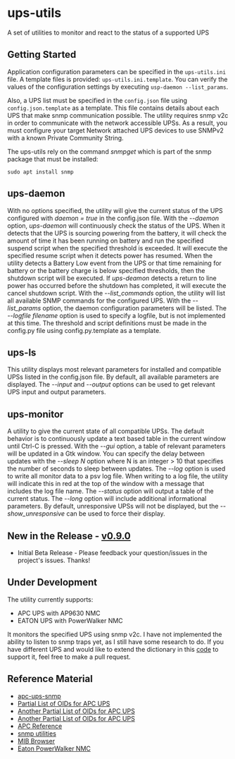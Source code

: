 # ups-utils

A set of utilities to monitor and react to the status of a supported UPS

## Getting Started

Application configuration parameters can be specified in the `ups-utils.ini` file.  A template files is 
provided: `ups-utils.ini.template`.  You can verify the values of the configuration settings by executing
`usp-daemon --list_params`.


Also, a UPS list must be specified in the `config.json` file using `config.json.template` as a template.  This file
contains details about each UPS that make snmp communication possible.  The utility requires snmp v2c in order
to communicate with the network accessible UPSs.  As a result, you must configure your target Network attached 
UPS devices to use SNMPv2 with a known Private Community String.

The ups-utils rely on the command *snmpget* which is part of the snmp package that must be installed:
```
sudo apt install snmp
```

## ups-daemon

With no options specified, the utility will give the current status of the UPS configured with *daemon = true*
in the config.json file. With the *--daemon* option, *ups-daemon* will continuously check the status of the
UPS.  When it detects that the UPS is sourcing powering from the battery, it will check the amount of time it
has been running on battery and run the specified suspend script when the specified threshold is exceeded.  It
will execute the specified resume script when it detects power has resumed.  When the utility detects a Battery
Low event from the UPS or that time remaining for battery or the battery charge is below specified thresholds,
then the shutdown script will be executed. If *ups-deamon* detects a return to line power has occurred before
the shutdown has completed, it will execute the cancel shutdown script.  With the *--list_commands* option, the
utility will list all available SNMP commands for the configured UPS.  With the *--list_params* option, the 
daemon configuration parameters will be listed. The *--logfile filename* option is used to specify a logfile,
but is not implemented at this time.  The threshold and script definitions must be made in the config.py file
using config.py.template as a template.

## ups-ls

This utility displays most relevant parameters for installed and compatible UPSs
listed in the config.json file.  By default, all available parameters are displayed.
The *--input* and *--output* options can be used to get relevant UPS input and output 
parameters.

## ups-monitor

A utility to give the current state of all compatible UPSs. The default behavior
is to continuously update a text based table in the current window until Ctrl-C is
pressed.  With the *--gui* option, a table of relevant parameters will be updated
in a Gtk window.  You can specify the delay between updates with the *--sleep N*
option where N is an integer > 10 that specifies the number of seconds to sleep
between updates.  The *--log* option is used to write all monitor data to a psv log
file.  When writing to a log file, the utility will indicate this in red at the top of
the window with a message that includes the log file name.  The *--status* option will
output a table of the current status.  The *--long* option will include additional
informational parameters. By default, unresponsive UPSs will not be displayed, but the
*--show_unresponsive* can be used to force their display.

## New in the Release  -  [v0.9.0](https://github.com/Ricks-Lab/ups-utils/releases/tag/v0.9.0)

* Initial Beta Release - Please feedback your question/issues in the project's issues.  Thanks!

## Under Development

The utility currently supports:
* APC UPS with AP9630 NMC 
* EATON UPS with PowerWalker NMC

It monitors the specified UPS using snmp v2c.  I have not implemented the ability to listen to snmp traps
yet, as I still have some research to do.  If you have different UPS and would like to extend the dictionary
in this [code](https://github.com/Ricks-Lab/ups-utils/blob/master/UPSmodules/UPSmodule.py) to support it, feel
free to make a pull request.

## Reference Material

* [apc-ups-snmp](https://github.com/phillipsnick/apc-ups-snmp)
* [Partial List of OIDs for APC UPS](https://www.opsview.com/resources/monitoring/blog/monitoring-apc-ups-useful-oids)
* [Another Partial List of OIDs for APC UPS](https://www.itninja.com/blog/view/snmp-oids-for-apc-smart-ups-3000-rm-xl)
* [Another Partial List of OIDs for APC UPS](https://wiki.netxms.org/wiki/UPS_Monitoring_(APC)_via_SNMP)
* [APC Reference](https://www.apc.com/salestools/LFLG-AFACYW/LFLG-AFACYW_R1_EN.pdf)
* [snmp utilities](http://www.net-snmp.org/docs/man/)
* [MIB Browser](http://www.ireasoning.com/)
* [Eaton PowerWalker NMC](https://powerwalker.com/?page=nmc&lang=en)
